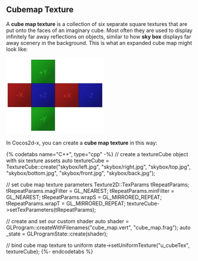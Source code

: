 ## Cubemap Texture
A __cube map texture__ is a collection of six separate square textures that are
put onto the faces of an imaginary cube. Most often they are used to display
infinitely far away reflections on objects, similar to how __sky box__ displays
far away scenery in the background. This is what an expanded cube map might look
like:

![](3d-img/Cubemap.jpg)

In Cocos2d-x, you can create a __cube map texture__ in this way:

{% codetabs name="C++", type="cpp" -%}
// create a textureCube object with six texture assets
auto textureCube = TextureCube::create("skybox/left.jpg",  "skybox/right.jpg", "skybox/top.jpg", "skybox/bottom.jpg", "skybox/front.jpg", "skybox/back.jpg");

// set cube map texture parameters
Texture2D::TexParams tRepeatParams;
tRepeatParams.magFilter = GL_NEAREST;
tRepeatParams.minFilter = GL_NEAREST;
tRepeatParams.wrapS = GL_MIRRORED_REPEAT;
tRepeatParams.wrapT = GL_MIRRORED_REPEAT;
textureCube->setTexParameters(tRepeatParams);

// create and set our custom shader
auto shader = GLProgram::createWithFilenames("cube_map.vert", "cube_map.frag");
auto _state = GLProgramState::create(shader);

// bind cube map texture to uniform
state->setUniformTexture("u_cubeTex", textureCube);
{%- endcodetabs %}
